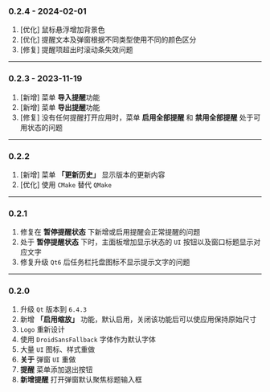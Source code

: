 ### 0.2.4 - 2024-02-01

1. [优化] 鼠标悬浮增加背景色
2. [优化] 提醒文本及弹窗根据不同类型使用不同的颜色区分
3. [修复] 提醒项超出时滚动条失效问题

---

### 0.2.3 - 2023-11-19

1. [新增] 菜单 **导入提醒**功能
2. [新增] 菜单 **导出提醒**功能
3. [修复] 没有任何提醒打开应用时，菜单 **启用全部提醒** 和 **禁用全部提醒** 处于可用状态的问题

---

### 0.2.2

1. [新增] 菜单 **「更新历史」** 显示版本的更新内容
2. [优化] 使用 `CMake` 替代 `QMake`

---

### 0.2.1

1. 修复在 **暂停提醒状态** 下新增或启用提醒会正常提醒的问题
2. 处于 **暂停提醒状态** 下时，主面板增加显示状态的 `UI` 按钮以及窗口标题显示对应文字
3. 修复升级 `Qt6` 后任务栏托盘图标不显示提示文字的问题

---

### 0.2.0

1. 升级 `Qt` 版本到 `6.4.3`
2. 新增 **「启用缩放」** 功能，默认启用，关闭该功能后可以使应用保持原始尺寸
3. `Logo` 重新设计
4. 使用 `DroidSansFallback` 字体作为默认字体
5. 大量 `UI` 图标、样式重做
6. **关于** 弹窗 `UI` 重做
7. **提醒** 菜单添加退出按钮
8. **新增提醒** 打开弹窗默认聚焦标题输入框
